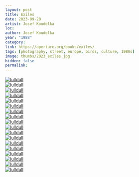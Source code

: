 ```yaml
---
layout: post
title: Exiles
date: 2023-09-20
artist: Josef Koudelka
loc: 
author: Josef Koudelka
year: "1988"
category: 
link: https://aperture.org/books/exiles/
tags: [photography, street, europe, birds, culture, 1980s]
image: thumbs/2023_exiles.jpg
hidden: false
permalink:
---
```





<div class="post_image">
	<a href="{{ site.baseurl }}/images/posts/2023_exiles/001.jpg" target="_blank">
	<img src="{{ site.baseurl }}/images/posts/2023_exiles/001.jpg" alt="lulldull"></a>
</div>

<div class="post_image">
	<a href="{{ site.baseurl }}/images/posts/2023_exiles/002.jpg" target="_blank">
	<img src="{{ site.baseurl }}/images/posts/2023_exiles/002.jpg" alt="lulldull"></a>
</div>

<div class="post_image">
	<a href="{{ site.baseurl }}/images/posts/2023_exiles/003.jpg" target="_blank">
	<img src="{{ site.baseurl }}/images/posts/2023_exiles/003.jpg" alt="lulldull"></a>
</div>

<div class="post_image">
	<a href="{{ site.baseurl }}/images/posts/2023_exiles/004.jpg" target="_blank">
	<img src="{{ site.baseurl }}/images/posts/2023_exiles/004.jpg" alt="lulldull"></a>
</div>

<div class="post_image">
	<a href="{{ site.baseurl }}/images/posts/2023_exiles/005.jpg" target="_blank">
	<img src="{{ site.baseurl }}/images/posts/2023_exiles/005.jpg" alt="lulldull"></a>
</div>

<div class="post_image">
	<a href="{{ site.baseurl }}/images/posts/2023_exiles/006.jpg" target="_blank">
	<img src="{{ site.baseurl }}/images/posts/2023_exiles/006.jpg" alt="lulldull"></a>
</div>

<div class="post_image">
	<a href="{{ site.baseurl }}/images/posts/2023_exiles/007.jpg" target="_blank">
	<img src="{{ site.baseurl }}/images/posts/2023_exiles/007.jpg" alt="lulldull"></a>
</div>

<div class="post_image">
	<a href="{{ site.baseurl }}/images/posts/2023_exiles/008.jpg" target="_blank">
	<img src="{{ site.baseurl }}/images/posts/2023_exiles/008.jpg" alt="lulldull"></a>
</div>

<div class="post_image">
	<a href="{{ site.baseurl }}/images/posts/2023_exiles/009.jpg" target="_blank">
	<img src="{{ site.baseurl }}/images/posts/2023_exiles/009.jpg" alt="lulldull"></a>
</div>

<div class="post_image">
	<a href="{{ site.baseurl }}/images/posts/2023_exiles/010.jpg" target="_blank">
	<img src="{{ site.baseurl }}/images/posts/2023_exiles/010.jpg" alt="lulldull"></a>
</div>

<div class="post_image">
	<a href="{{ site.baseurl }}/images/posts/2023_exiles/011.jpg" target="_blank">
	<img src="{{ site.baseurl }}/images/posts/2023_exiles/011.jpg" alt="lulldull"></a>
</div>

<div class="post_image">
	<a href="{{ site.baseurl }}/images/posts/2023_exiles/012.jpg" target="_blank">
	<img src="{{ site.baseurl }}/images/posts/2023_exiles/012.jpg" alt="lulldull"></a>
</div>

<div class="post_image">
	<a href="{{ site.baseurl }}/images/posts/2023_exiles/013.jpg" target="_blank">
	<img src="{{ site.baseurl }}/images/posts/2023_exiles/013.jpg" alt="lulldull"></a>
</div>

<div class="post_image">
	<a href="{{ site.baseurl }}/images/posts/2023_exiles/014.jpg" target="_blank">
	<img src="{{ site.baseurl }}/images/posts/2023_exiles/014.jpg" alt="lulldull"></a>
</div>

<div class="post_image">
	<a href="{{ site.baseurl }}/images/posts/2023_exiles/015.jpg" target="_blank">
	<img src="{{ site.baseurl }}/images/posts/2023_exiles/015.jpg" alt="lulldull"></a>
</div>

<div class="post_image">
	<a href="{{ site.baseurl }}/images/posts/2023_exiles/016.jpg" target="_blank">
	<img src="{{ site.baseurl }}/images/posts/2023_exiles/016.jpg" alt="lulldull"></a>
</div>

<div class="post_image">
	<a href="{{ site.baseurl }}/images/posts/2023_exiles/017.jpg" target="_blank">
	<img src="{{ site.baseurl }}/images/posts/2023_exiles/017.jpg" alt="lulldull"></a>
</div>

<div class="post_image">
	<a href="{{ site.baseurl }}/images/posts/2023_exiles/018.jpg" target="_blank">
	<img src="{{ site.baseurl }}/images/posts/2023_exiles/018.jpg" alt="lulldull"></a>
</div>


